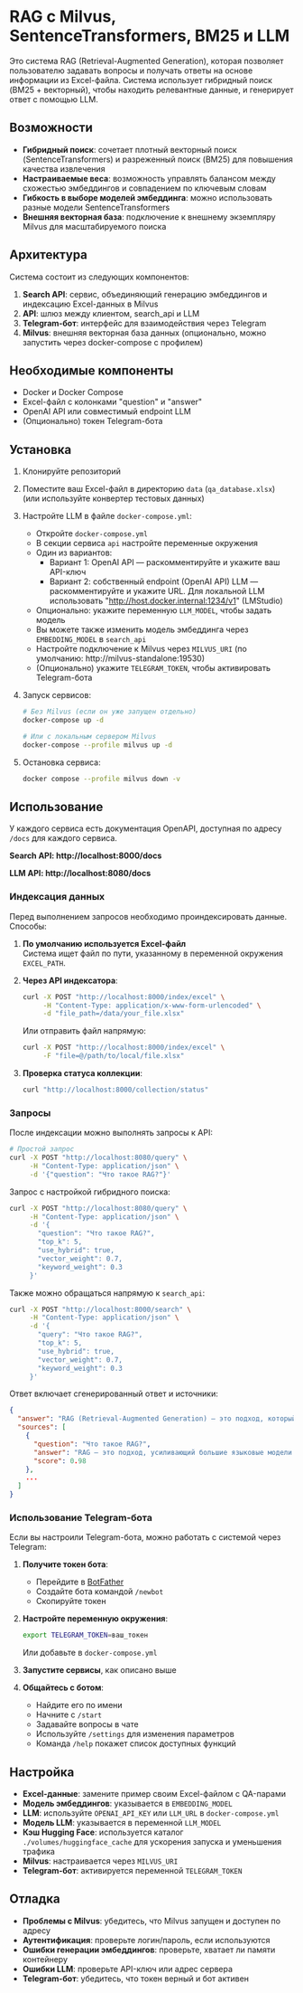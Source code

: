 #  RAG с Milvus, SentenceTransformers, BM25 и LLM

Это система RAG (Retrieval-Augmented Generation), которая позволяет пользователю задавать вопросы и получать ответы на основе информации из Excel-файла. Система использует гибридный поиск (BM25 + векторный), чтобы находить релевантные данные, и генерирует ответ с помощью LLM.

## Возможности

- **Гибридный поиск**: сочетает плотный векторный поиск (SentenceTransformers) и разреженный поиск (BM25) для повышения качества извлечения
- **Настраиваемые веса**: возможность управлять балансом между схожестью эмбеддингов и совпадением по ключевым словам
- **Гибкость в выборе моделей эмбеддинга**: можно использовать разные модели SentenceTransformers
- **Внешняя векторная база**: подключение к внешнему экземпляру Milvus для масштабируемого поиска

## Архитектура

Система состоит из следующих компонентов:

1. **Search API**: сервис, объединяющий генерацию эмбеддингов и индексацию Excel-данных в Milvus  
2. **API**: шлюз между клиентом, search_api и LLM  
3. **Telegram-бот**: интерфейс для взаимодействия через Telegram  
4. **Milvus**: внешняя векторная база данных (опционально, можно запустить через docker-compose с профилем)

## Необходимые компоненты

- Docker и Docker Compose  
- Excel-файл с колонками "question" и "answer"  
- OpenAI API или совместимый endpoint LLM  
- (Опционально) токен Telegram-бота

## Установка

1. Клонируйте репозиторий  
2. Поместите ваш Excel-файл в директорию `data` (`qa_database.xlsx`) (или используйте конвертер тестовых данных)  
3. Настройте LLM в файле `docker-compose.yml`:  
   - Откройте `docker-compose.yml`  
   - В секции сервиса `api` настройте переменные окружения  
   - Один из вариантов:  
     - Вариант 1: OpenAI API — раскомментируйте и укажите ваш API-ключ  
     - Вариант 2: собственный endpoint (OpenAI API) LLM — раскомментируйте и укажите URL. Для локальной LLM использовать "http://host.docker.internal:1234/v1" (LMStudio)
   - Опционально: укажите переменную `LLM_MODEL`, чтобы задать модель  
   - Вы можете также изменить модель эмбеддинга через `EMBEDDING_MODEL` в `search_api`  
   - Настройте подключение к Milvus через `MILVUS_URI` (по умолчанию: http://milvus-standalone:19530)  
   - (Опционально) укажите `TELEGRAM_TOKEN`, чтобы активировать Telegram-бота

4. Запуск сервисов:
   ```bash
   # Без Milvus (если он уже запущен отдельно)
   docker-compose up -d

   # Или с локальным сервером Milvus
   docker-compose --profile milvus up -d
   ```

5. Остановка сервиса:
   ```bash
   docker compose --profile milvus down -v
   ```

## Использование

У каждого сервиса есть документация OpenAPI, доступная по адресу `/docs` для каждого сервиса.

**Search API: http://localhost:8000/docs**

**LLM API: http://localhost:8080/docs**

### Индексация данных

Перед выполнением запросов необходимо проиндексировать данные. Способы:

1. **По умолчанию используется Excel-файл**  
   Система ищет файл по пути, указанному в переменной окружения `EXCEL_PATH`.

2. **Через API индексатора**:  
   ```bash
   curl -X POST "http://localhost:8000/index/excel" \
        -H "Content-Type: application/x-www-form-urlencoded" \
        -d "file_path=/data/your_file.xlsx"
   ```

   Или отправить файл напрямую:  
   ```bash
   curl -X POST "http://localhost:8000/index/excel" \
        -F "file=@/path/to/local/file.xlsx"
   ```

3. **Проверка статуса коллекции**:  
   ```bash
   curl "http://localhost:8000/collection/status"
   ```

### Запросы

После индексации можно выполнять запросы к API:

```bash
# Простой запрос
curl -X POST "http://localhost:8080/query" \
     -H "Content-Type: application/json" \
     -d '{"question": "Что такое RAG?"}'
```

Запрос с настройкой гибридного поиска:
```bash
curl -X POST "http://localhost:8080/query" \
     -H "Content-Type: application/json" \
     -d '{
       "question": "Что такое RAG?",
       "top_k": 5,
       "use_hybrid": true,
       "vector_weight": 0.7,
       "keyword_weight": 0.3
     }'
```

Также можно обращаться напрямую к `search_api`:

```bash
curl -X POST "http://localhost:8000/search" \
     -H "Content-Type: application/json" \
     -d '{
       "query": "Что такое RAG?",
       "top_k": 5,
       "use_hybrid": true,
       "vector_weight": 0.7,
       "keyword_weight": 0.3
     }'
```

Ответ включает сгенерированный ответ и источники:

```json
{
  "answer": "RAG (Retrieval-Augmented Generation) — это подход, который усиливает возможности LLM, извлекая релевантную информацию из внешних источников знаний перед генерацией ответа...",
  "sources": [
    {
      "question": "Что такое RAG?",
      "answer": "RAG — это подход, усиливающий большие языковые модели...",
      "score": 0.98
    },
    ...
  ]
}
```

### Использование Telegram-бота

Если вы настроили Telegram-бота, можно работать с системой через Telegram:

1. **Получите токен бота**:  
   - Перейдите в [BotFather](https://t.me/botfather)  
   - Создайте бота командой `/newbot`  
   - Скопируйте токен

2. **Настройте переменную окружения**:  
   ```bash
   export TELEGRAM_TOKEN=ваш_токен
   ```  
   Или добавьте в `docker-compose.yml`

3. **Запустите сервисы**, как описано выше

4. **Общайтесь с ботом**:  
   - Найдите его по имени  
   - Начните с `/start`  
   - Задавайте вопросы в чате  
   - Используйте `/settings` для изменения параметров  
   - Команда `/help` покажет список доступных функций

## Настройка

- **Excel-данные**: замените пример своим Excel-файлом с QA-парами  
- **Модель эмбеддингов**: указывается в `EMBEDDING_MODEL`  
- **LLM**: используйте `OPENAI_API_KEY` или `LLM_URL` в `docker-compose.yml`  
- **Модель LLM**: указывается в переменной `LLM_MODEL`  
- **Кэш Hugging Face**: используется каталог `./volumes/huggingface_cache` для ускорения запуска и уменьшения трафика  
- **Milvus**: настраивается через `MILVUS_URI`  
- **Telegram-бот**: активируется переменной `TELEGRAM_TOKEN`

## Отладка

- **Проблемы с Milvus**: убедитесь, что Milvus запущен и доступен по адресу  
- **Аутентификация**: проверьте логин/пароль, если используются  
- **Ошибки генерации эмбеддингов**: проверьте, хватает ли памяти контейнеру  
- **Ошибки LLM**: проверьте API-ключ или адрес сервера  
- **Telegram-бот**: убедитесь, что токен верный и бот активен

